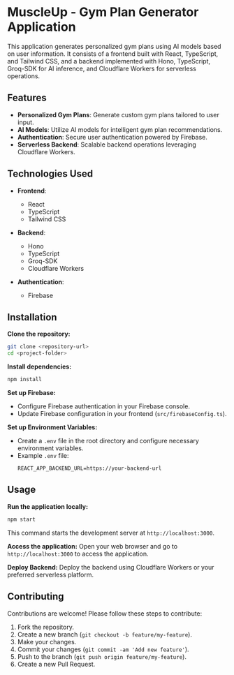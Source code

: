 # MuscleUp - Gym Plan Generator Application

This application generates personalized gym plans using AI models based on user information. It consists of a frontend built with React, TypeScript, and Tailwind CSS, and a backend implemented with Hono, TypeScript, Groq-SDK for AI inference, and Cloudflare Workers for serverless operations.

## Features

- **Personalized Gym Plans**: Generate custom gym plans tailored to user input.
- **AI Models**: Utilize AI models for intelligent gym plan recommendations.
- **Authentication**: Secure user authentication powered by Firebase.
- **Serverless Backend**: Scalable backend operations leveraging Cloudflare Workers.

## Technologies Used

- **Frontend**:
  - React
  - TypeScript
  - Tailwind CSS

- **Backend**:
  - Hono
  - TypeScript
  - Groq-SDK
  - Cloudflare Workers

- **Authentication**:
  - Firebase

## Installation

**Clone the repository:**
```bash
git clone <repository-url>
cd <project-folder>
```

**Install dependencies:**
```bash
npm install
```

**Set up Firebase:**
- Configure Firebase authentication in your Firebase console.
- Update Firebase configuration in your frontend (`src/firebaseConfig.ts`).

**Set up Environment Variables:**
- Create a `.env` file in the root directory and configure necessary environment variables.
- Example `.env` file:
  ```plaintext
  REACT_APP_BACKEND_URL=https://your-backend-url
  ```

## Usage

**Run the application locally:**
```bash
npm start
```
This command starts the development server at `http://localhost:3000`.

**Access the application:**
Open your web browser and go to `http://localhost:3000` to access the application.

**Deploy Backend:**
Deploy the backend using Cloudflare Workers or your preferred serverless platform.

## Contributing

Contributions are welcome! Please follow these steps to contribute:

1. Fork the repository.
2. Create a new branch (`git checkout -b feature/my-feature`).
3. Make your changes.
4. Commit your changes (`git commit -am 'Add new feature'`).
5. Push to the branch (`git push origin feature/my-feature`).
6. Create a new Pull Request.

